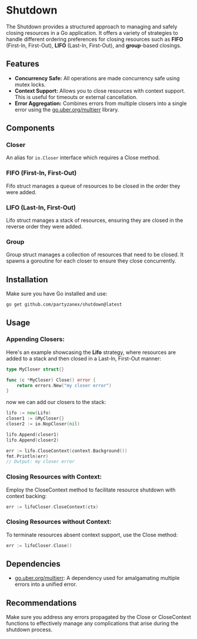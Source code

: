 # Shutdown

The Shutdown provides a structured approach to managing and safely closing resources in a Go application.
It offers a variety of strategies to handle different ordering preferences for closing resources such as
**FIFO** (First-In, First-Out), **LIFO** (Last-In, First-Out), and **group**-based closings.

## Features

* **Concurrency Safe:** All operations are made concurrency safe using mutex locks.
* **Context Support:** Allows you to close resources with context support. This is useful for timeouts or external cancellation.
* **Error Aggregation:** Combines errors from multiple closers into a single error using the [go.uber.org/multierr](go.uber.org/multierr) library.

## Components

### Closer

An alias for `io.Closer` interface which requires a Close method.

### FIFO (First-In, First-Out)

Fifo struct manages a queue of resources to be closed in the order they were added.

### LIFO (Last-In, First-Out)

Lifo struct manages a stack of resources, ensuring they are closed in the reverse order they were added.

### Group

Group struct manages a collection of resources that need to be closed. It spawns a goroutine 
for each closer to ensure they close concurrently.

## Installation

Make sure you have Go installed and use:

```shell
go get github.com/partyzanex/shutdown@latest
```

## Usage

### Appending Closers:

Here's an example showcasing the **Lifo** strategy, where resources are added to a 
stack and then closed in a Last-In, First-Out manner:

```go
type MyCloser struct{}

func (c *MyCloser) Close() error {
    return errors.New("my closer error")
}
```

now we can add our closers to the stack:

```go
lifo := new(Lifo)
closer1 := &MyCloser{}
closer2 := io.NopCloser(nil)

lifo.Append(closer1)
lifo.Append(closer2)

err := lifo.CloseContext(context.Background())
fmt.Println(err)
// Output: my closer error
```

### Closing Resources with Context:

Employ the CloseContext method to facilitate resource shutdown with context backing:

```go
err := lifoCloser.CloseContext(ctx)
```

### Closing Resources without Context:

To terminate resources absent context support, use the Close method:

```go
err := lifoCloser.Close()
```

## Dependencies

* [go.uber.org/multierr](go.uber.org/multierr): A dependency used for amalgamating multiple errors into a unified error.

## Recommendations

Make sure you address any errors propagated by the Close or CloseContext functions to effectively manage any 
complications that arise during the shutdown process.